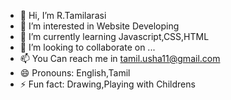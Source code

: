 - 👋 Hi, I’m R.Tamilarasi
- 👀 I’m interested in Website Developing
- 🌱 I’m currently learning Javascript,CSS,HTML
- 💞️ I’m looking to collaborate on ...
- 📫 You Can reach me in tamil.usha11@gmail.com
- 😄 Pronouns: English,Tamil
- ⚡ Fun fact: Drawing,Playing with Childrens

<!---
TamilRaja24/TamilRaja24 is a ✨ special ✨ repository because its `README.md` (this file) appears on your GitHub profile.
You can click the Preview link to take a look at your changes.
--->
